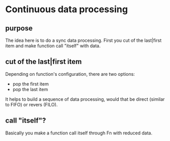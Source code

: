 # Continuous data processing

## purpose

The idea here is to do a sync data processing. First you cut of the last|first item and make function call "itself" with data.

## cut of the last|first item

Depending on function's configuration, there are two options:

 - pop the first item
 - pop the last item

It helps to build a sequence of data processing, would that be direct (similar to FIFO) or revers (FILO).

## call "itself"?

Basically you make a function call itself through Fn with reduced data.

